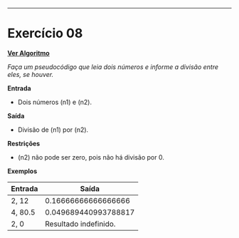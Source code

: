 ---
# Exercício 08

[**Ver Algoritmo**](Algoritmo08.md)

*Faça um pseudocódigo que leia dois números e informe a divisão entre eles, se houver.*

**Entrada**

- Dois números \(n1\) e \(n2\).

**Saída**

- Divisão de \(n1\) por \(n2\).

**Restrições**

- \(n2\) não pode ser zero, pois não há divisão por 0.

**Exemplos**

| Entrada   | Saída                   |
|-----------|-------------------------|
| 2, 12     | 0.16666666666666666    |
| 4, 80.5   | 0.049689440993788817   |
| 2, 0      | Resultado indefinido.   |


